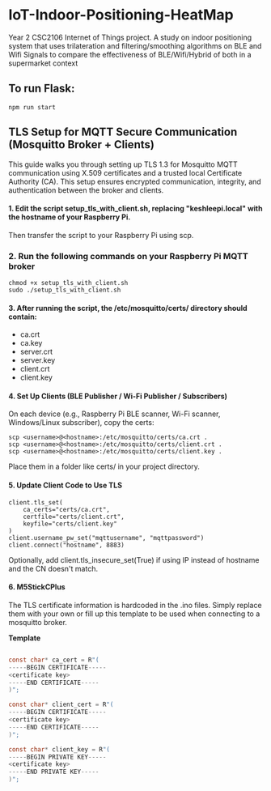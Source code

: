 # IoT-Indoor-Positioning-HeatMap
Year 2 CSC2106 Internet of Things project. A study on indoor positioning system that uses trilateration and filtering/smoothing algorithms on BLE and Wifi Signals to compare the effectiveness of BLE/Wifi/Hybrid of both in a supermarket context

## To run Flask:
```
npm run start
```

## TLS Setup for MQTT Secure Communication (Mosquitto Broker + Clients)
This guide walks you through setting up TLS 1.3 for Mosquitto MQTT communication using X.509 certificates and a trusted local Certificate Authority (CA). This setup ensures encrypted communication, integrity, and authentication between the broker and clients.

#### 1. Edit the script **setup_tls_with_client.sh**, replacing "keshleepi.local" with the hostname of your Raspberry Pi.
Then transfer the script to your Raspberry Pi using scp.
### 2. Run the following commands on your Raspberry Pi MQTT broker
```
chmod +x setup_tls_with_client.sh
sudo ./setup_tls_with_client.sh
```
#### 3. After running the script, the /etc/mosquitto/certs/ directory should contain:
- ca.crt 
- ca.key 
- server.crt 
- server.key 
- client.crt 
- client.key 

#### 4. Set Up Clients (BLE Publisher / Wi-Fi Publisher / Subscribers)
On each device (e.g., Raspberry Pi BLE scanner, Wi-Fi scanner, Windows/Linux subscriber), copy the certs:
```
scp <username>@<hostname>:/etc/mosquitto/certs/ca.crt .
scp <username>@<hostname>:/etc/mosquitto/certs/client.crt .
scp <username>@<hostname>:/etc/mosquitto/certs/client.key .
```
Place them in a folder like certs/ in your project directory.

#### 5. Update Client Code to Use TLS
```
client.tls_set(
    ca_certs="certs/ca.crt",
    certfile="certs/client.crt",
    keyfile="certs/client.key"
)
client.username_pw_set("mqttusername", "mqttpassword")
client.connect("hostname", 8883)
```
Optionally, add client.tls_insecure_set(True) if using IP instead of hostname and the CN doesn't match.

#### 6. M5StickCPlus
The TLS certificate information is hardcoded in the .ino files. Simply replace them with your own or fill up this template to be used when connecting to a mosquitto broker.

**Template**
``` C

const char* ca_cert = R"(
-----BEGIN CERTIFICATE-----
<certificate key>
-----END CERTIFICATE-----
)";

const char* client_cert = R"(
-----BEGIN CERTIFICATE-----
<certificate key>
-----END CERTIFICATE-----
)";

const char* client_key = R"(
-----BEGIN PRIVATE KEY-----
<certificate key>
-----END PRIVATE KEY-----
)";

```